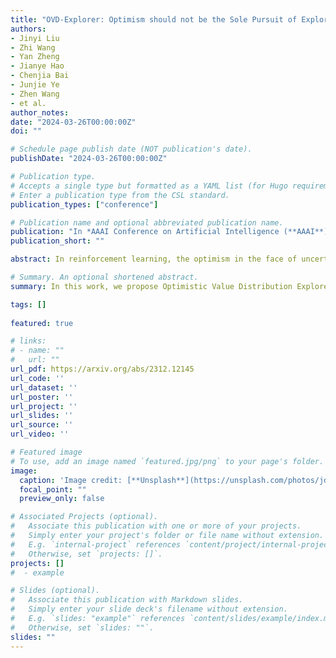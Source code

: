 ```yaml
---
title: "OVD-Explorer: Optimism should not be the Sole Pursuit of Exploration in Noisy Environments."
authors:
- Jinyi Liu
- Zhi Wang
- Yan Zheng
- Jianye Hao
- Chenjia Bai
- Junjie Ye
- Zhen Wang
- et al.
author_notes:
date: "2024-03-26T00:00:00Z"
doi: ""

# Schedule page publish date (NOT publication's date).
publishDate: "2024-03-26T00:00:00Z"

# Publication type.
# Accepts a single type but formatted as a YAML list (for Hugo requirements).
# Enter a publication type from the CSL standard.
publication_types: ["conference"]

# Publication name and optional abbreviated publication name.
publication: "In *AAAI Conference on Artificial Intelligence (**AAAI**)*, 2024"
publication_short: ""

abstract: In reinforcement learning, the optimism in the face of uncertainty (OFU) is a mainstream principle for directing exploration towards less explored areas, characterized by higher uncertainty. However, in the presence of environmental stochasticity (noise), purely optimistic exploration may lead to excessive probing of high-noise areas, consequently impeding exploration efficiency. Hence, in exploring noisy environments, while optimism-driven exploration serves as a foundation, prudent attention to alleviating unnecessary over-exploration in high-noise areas becomes beneficial. In this work, we propose Optimistic Value Distribution Explorer (OVD-Explorer) to achieve a noise-aware optimistic exploration for continuous control. OVD-Explorer proposes a new measurement of the policy's exploration ability considering noise in optimistic perspectives, and leverages gradient ascent to drive exploration. Practically, OVD-Explorer can be easily integrated with continuous control RL algorithms. Extensive evaluations on the MuJoCo and GridChaos tasks demonstrate the superiority of OVD-Explorer in achieving noise-aware optimistic exploration.

# Summary. An optional shortened abstract.
summary: In this work, we propose Optimistic Value Distribution Explorer (OVD-Explorer) to achieve a noise-aware optimistic exploration for continuous control.

tags: []
  
featured: true

# links:
# - name: ""
#   url: ""
url_pdf: https://arxiv.org/abs/2312.12145
url_code: ''
url_dataset: ''
url_poster: ''
url_project: ''
url_slides: ''
url_source: ''
url_video: ''

# Featured image
# To use, add an image named `featured.jpg/png` to your page's folder. 
image:
  caption: 'Image credit: [**Unsplash**](https://unsplash.com/photos/jdD8gXaTZsc)'
  focal_point: ""
  preview_only: false

# Associated Projects (optional).
#   Associate this publication with one or more of your projects.
#   Simply enter your project's folder or file name without extension.
#   E.g. `internal-project` references `content/project/internal-project/index.md`.
#   Otherwise, set `projects: []`.
projects: []
#  - example

# Slides (optional).
#   Associate this publication with Markdown slides.
#   Simply enter your slide deck's filename without extension.
#   E.g. `slides: "example"` references `content/slides/example/index.md`.
#   Otherwise, set `slides: ""`.
slides: ""
---
```

